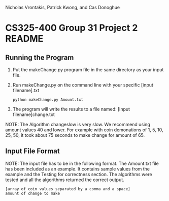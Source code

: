 Nicholas Vrontakis, Patrick Kwong, and Cas Donoghue 
# CS325-400 Group 31 Project 2 README

## Running the Program
1. Put the makeChange.py program file in the same directory as your input file.
2. Run makeChange.py on the command line with your specific [input filename].txt

   ```
   python makeChange.py Amount.txt
   ```
3. The program will write the results to a file named: [input filename]change.txt

NOTE: The Algorithm changeslow is very slow. We recommend using amount values 40 and lower. For example with coin demonations of 1, 5, 10, 25, 50, it took about 75 seconds to make change for amount of 65.

## Input File Format
NOTE: The input file has to be in the following format. The Amount.txt file has been included as an example. It contains sample values from the example and the Testing for correctness section. The algorithms were tested and all the algorithms returned the correct output.

   ```
   [array of coin values separated by a comma and a space]
   amount of change to make
   ```
